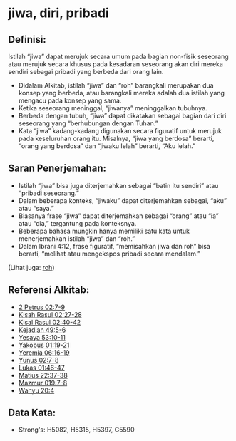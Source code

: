 # jiwa, diri, pribadi

## Definisi:

Istilah “jiwa” dapat merujuk secara umum pada bagian non-fisik seseorang atau merujuk secara khusus pada kesadaran seseorang akan diri mereka sendiri sebagai pribadi yang berbeda dari orang lain.

- Didalam Alkitab, istilah “jiwa” dan “roh” barangkali merupakan dua konsep yang berbeda, atau barangkali mereka adalah dua istilah yang mengacu pada konsep yang sama.
- Ketika seseorang meninggal, “jiwanya” meninggalkan tubuhnya.
- Berbeda dengan tubuh, “jiwa” dapat dikatakan sebagai bagian dari diri seseorang yang “berhubungan dengan Tuhan.”
- Kata “jiwa” kadang-kadang digunakan secara figuratif untuk merujuk pada keseluruhan orang itu. Misalnya, “jiwa yang berdosa” berarti, “orang yang berdosa” dan “jiwaku lelah” berarti, “Aku lelah.”

## Saran Penerjemahan:

- Istilah “jiwa” bisa juga diterjemahkan sebagai “batin itu sendiri” atau “pribadi seseorang.”
- Dalam beberapa konteks, “jiwaku” dapat diterjemahkan sebagai, “aku” atau “saya.”
- Biasanya frase “jiwa” dapat diterjemahkan sebagai “orang” atau “ia” atau “dia,” tergantung pada konteksnya.
- Beberapa bahasa mungkin hanya memiliki satu kata untuk menerjemahkan istilah “jiwa” dan “roh.”
- Dalam Ibrani 4:12, frase figuratif, “memisahkan jiwa dan roh” bisa berarti, “melihat atau mengekspos pribadi secara mendalam.”

(Lihat juga: [roh](../kt/spirit.md))

## Referensi Alkitab:

- [2 Petrus 02:7-9](rc://en/tn/help/2pe/02/07)
- [Kisah Rasul 02:27-28](rc://en/tn/help/act/02/27)
- [Kisal Rasul 02:40-42](rc://en/tn/help/act/02/40)
- [Kejadian 49:5-6](rc://en/tn/help/gen/49/05)
- [Yesaya 53:10-11](rc://en/tn/help/isa/53/10)
- [Yakobus 01:19-21](rc://en/tn/help/jas/01/19)
- [Yeremia 06:16-19](rc://en/tn/help/jer/06/16)
- [Yunus 02:7-8](rc://en/tn/help/jon/02/07)
- [Lukas 01:46-47](rc://en/tn/help/luk/01/46)
- [Matius 22:37-38](rc://en/tn/help/mat/22/37)
- [Mazmur 019:7-8](rc://en/tn/help/psa/019/007)
- [Wahyu 20:4](rc://en/tn/help/rev/20/04)

## Data Kata:

- Strong's: H5082, H5315, H5397, G5590
